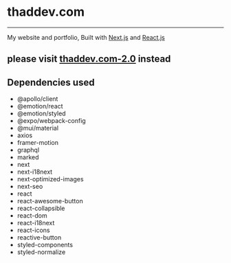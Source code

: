 # thaddev.com
---
My website and portfolio, Built with [Next.js](https://nextjs.org/) and [React.js](https://reactjs.prg/)

## please visit [thaddev.com-2.0](https://github.com/MyNameTsThad/thaddev.com-2.0) instead

## Dependencies used
  * @apollo/client
  * @emotion/react
  * @emotion/styled
  * @expo/webpack-config
  * @mui/material
  * axios
  * framer-motion
  * graphql
  * marked
  * next
  * next-i18next
  * next-optimized-images
  * next-seo
  * react
  * react-awesome-button
  * react-collapsible
  * react-dom
  * react-i18next
  * react-icons
  * reactive-button
  * styled-components
  * styled-normalize
